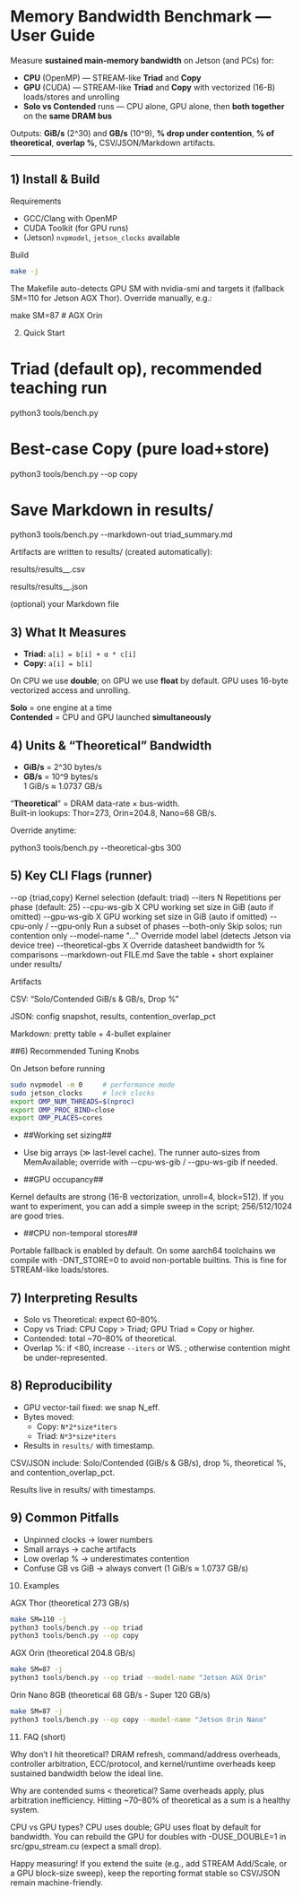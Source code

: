 # Memory Bandwidth Benchmark — User Guide

Measure **sustained main-memory bandwidth** on Jetson (and PCs) for:
- **CPU** (OpenMP) — STREAM-like **Triad** and **Copy**
- **GPU** (CUDA) — STREAM-like **Triad** and **Copy** with vectorized (16-B) loads/stores and unrolling
- **Solo vs Contended** runs — CPU alone, GPU alone, then **both together** on the **same DRAM bus**

Outputs: **GiB/s** (2^30) and **GB/s** (10^9), **% drop under contention**, **% of theoretical**, **overlap %**, CSV/JSON/Markdown artifacts.

---

## 1) Install & Build

Requirements
- GCC/Clang with OpenMP
- CUDA Toolkit (for GPU runs)
- (Jetson) `nvpmodel`, `jetson_clocks` available

Build
```bash
make -j
```

The Makefile auto-detects GPU SM with nvidia-smi and targets it (fallback SM=110 for Jetson AGX Thor). Override manually, e.g.:

make SM=87   # AGX Orin

2) Quick Start
# Triad (default op), recommended teaching run
python3 tools/bench.py

# Best-case Copy (pure load+store)
python3 tools/bench.py --op copy

# Save Markdown in results/
python3 tools/bench.py --markdown-out triad_summary.md


Artifacts are written to results/ (created automatically):

results/results_<op>_<timestamp>.csv

results/results_<op>_<timestamp>.json

(optional) your Markdown file

## 3) What It Measures

- **Triad:** `a[i] = b[i] + α * c[i]`
- **Copy:** `a[i] = b[i]`

On CPU we use **double**; on GPU we use **float** by default. GPU uses 16-byte vectorized access and unrolling.

**Solo** = one engine at a time  
**Contended** = CPU and GPU launched **simultaneously**


## 4) Units & “Theoretical” Bandwidth

- **GiB/s** = 2^30 bytes/s  
- **GB/s** = 10^9 bytes/s  
  1 GiB/s ≈ 1.0737 GB/s

“**Theoretical**” = DRAM data-rate × bus-width.  
Built-in lookups: Thor=273, Orin=204.8, Nano=68 GB/s.

Override anytime:

python3 tools/bench.py --theoretical-gbs 300

## 5) Key CLI Flags (runner)
--op {triad,copy}       Kernel selection (default: triad)
--iters N               Repetitions per phase (default: 25)
--cpu-ws-gib X          CPU working set size in GiB (auto if omitted)
--gpu-ws-gib X          GPU working set size in GiB (auto if omitted)
--cpu-only / --gpu-only Run a subset of phases
--both-only             Skip solos; run contention only
--model-name "…"        Override model label (detects Jetson via device tree)
--theoretical-gbs X     Override datasheet bandwidth for % comparisons
--markdown-out FILE.md  Save the table + short explainer under results/


Artifacts

CSV: “Solo/Contended GiB/s & GB/s, Drop %”

JSON: config snapshot, results, contention_overlap_pct

Markdown: pretty table + 4-bullet explainer

##6) Recommended Tuning Knobs

On Jetson before running

```bash
sudo nvpmodel -m 0     # performance mode
sudo jetson_clocks     # lock clocks
export OMP_NUM_THREADS=$(nproc)
export OMP_PROC_BIND=close
export OMP_PLACES=cores
```


- ##Working set sizing##

- Use big arrays (≫ last-level cache). The runner auto-sizes from MemAvailable; override with --cpu-ws-gib / --gpu-ws-gib if needed.

- ##GPU occupancy##

Kernel defaults are strong (16-B vectorization, unroll=4, block=512). If you want to experiment, you can add a simple sweep in the script; 256/512/1024 are good tries.

- ##CPU non-temporal stores##

Portable fallback is enabled by default. On some aarch64 toolchains we compile with -DNT_STORE=0 to avoid non-portable builtins. This is fine for STREAM-like loads/stores.


## 7) Interpreting Results

- Solo vs Theoretical: expect 60–80%.  
- Copy vs Triad: CPU Copy > Triad; GPU Triad ≈ Copy or higher.  
- Contended: total ~70–80% of theoretical.  
- Overlap %: if <80, increase `--iters` or WS. ; otherwise contention might be under-represented.

## 8) Reproducibility

- GPU vector-tail fixed: we snap N_eff.  
- Bytes moved:
  - Copy: `N*2*size*iters`
  - Triad: `N*3*size*iters`
- Results in `results/` with timestamp.

CSV/JSON include: Solo/Contended (GiB/s & GB/s), drop %, theoretical %, and contention_overlap_pct.

Results live in results/ with timestamps.

## 9) Common Pitfalls

- Unpinned clocks → lower numbers  
- Small arrays → cache artifacts  
- Low overlap % → underestimates contention  
- Confuse GB vs GiB → always convert (1 GiB/s ≈ 1.0737 GB/s)

10) Examples

AGX Thor (theoretical 273 GB/s)
```bash
make SM=110 -j
python3 tools/bench.py --op triad
python3 tools/bench.py --op copy
```


AGX Orin (theoretical 204.8 GB/s)
```bash
make SM=87 -j
python3 tools/bench.py --op triad --model-name "Jetson AGX Orin"
```


Orin Nano 8GB (theoretical 68 GB/s - Super 120 GB/s)
```bash
make SM=87 -j
python3 tools/bench.py --op copy --model-name "Jetson Orin Nano"
```

11) FAQ (short)

Why don’t I hit theoretical?
DRAM refresh, command/address overheads, controller arbitration, ECC/protocol, and kernel/runtime overheads keep sustained bandwidth below the ideal line.

Why are contended sums < theoretical?
Same overheads apply, plus arbitration inefficiency. Hitting ~70–80% of theoretical as a sum is a healthy system.

CPU vs GPU types?
CPU uses double; GPU uses float by default for bandwidth. You can rebuild the GPU for doubles with -DUSE_DOUBLE=1 in src/gpu_stream.cu (expect a small drop).

Happy measuring! If you extend the suite (e.g., add STREAM Add/Scale, or a GPU block-size sweep), keep the reporting format stable so CSV/JSON remain machine-friendly.